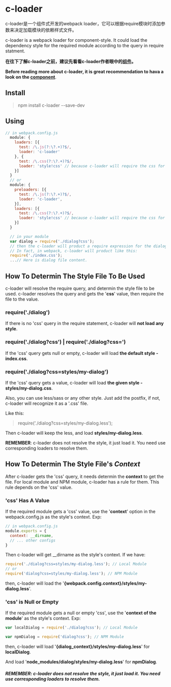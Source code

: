 # c-loader
c-loader是一个组件式开发的webpack loader，它可以根据require模块时添加参数来决定加载模块的依赖样式文件。

c-loader is a webpack loader for component-style. It could load the dependency style for the required module according to the query in require statment.

**在往下了解c-loader之前，建议先看看c-loader作者眼中的[组件](https://github.com/vqun/blog/blob/master/%E7%BB%84%E4%BB%B6.md)。**

**Before reading more about c-loader, it is great recommendation to hava a look on the [component](https://github.com/vqun/blog/blob/master/%E7%BB%84%E4%BB%B6.md)**.

## Install
> npm install c-loader --save-dev


## Using
```javascript
// in webpack.config.js
  module: {
    loaders: [{
      test: /\.js(?:\?.+)?$/,
      loader: 'c-loader'
    }, {
      test: /\.css(?:\?.+)?$/,
      loader: 'style!css' // because c-loader will require the css for the required module, you need the style and css loader to handle the css
    }]
  }
  // or
  module: {
    preloaders: [{
      test: /\.js(?:\?.+)?$/,
      loader: 'c-loader',
    }],
    loaders: [{
      test: /\.css(?:\?.+)?$/,
      loader: 'style!css' // because c-loader will require the css for the required module, you need the style and css loader to handle the css
    }]
  }

  // in your module
  var dialog = require('./dialog?css');
  // then the c-loader will product a require expression for the dialog module. In this example, it will require index.css relative to dialog file.
  // In fact, in webpack, c-loader will product like this:
  require('./index.css');
  ...// Here is dialog file content.
```

## How To Determin The Style File To Be Used
c-loader will resolve the require query, and determin the style file to be used. c-loader resolves the query and gets the '**css**' value, then require the file to the value.

### require('./dialog')
If there is no 'css' query in the require statement, c-loader will **not load any style**.

### require('./dialog?css') | require('./dialog?css=')
If the 'css' query gets null or empty, c-loader will load **the default style - index.css**.

### require('./dialog?css=styles/my-dialog')
If the 'css' query gets a value, c-loader will load **the given style - styles/my-dialog.css**.

Also, you can use less/sass or any other style. Just add the postfix, if not, c-loader will recognize it as a '.css' file.

Like this:
> require('./dialog?css=styles/my-dialog.less');

Then c-loader will keep the less, and load **styles/my-dialog.less**.

**REMEMBER**: c-loader does not resolve the style, it just load it. You need use corresponding loaders to resolve them.

## How To Determin The Style File's *Context*
After c-loader gets the 'css' query, it needs determin the **context** to get the file. For local module and NPM module, c-loader has a rule for them. This rule depends on the 'css' value.

### 'css' Has A Value
If the required module gets a 'css' value, use the '**context**' option in the webpack.config.js as the style's context. Exp:
```javascript
// in webpack.config.js
module.exports = {
  context: __dirname,
  // ... other configs
}
```

Then c-loader will get __dirname as the style's context. If we have:
```javascript
require('./dialog?css=styles/my-dialog.less'); // Local Module
// or
require('dialog?css=styles/my-dialog.less'); // NPM Module
```

then, c-loader will load the '**{webpack.config.context}/styles/my-dialog.less**'.

### 'css' is Null or Empty
If the required module gets a null or empty 'css', use the '**context of the module**' as the style's context. Exp:
```javascript
var localDialog = require('./dialog?css'); // Local Module

var npmDialog = require('dialog?css'); // NPM Module
```
then, c-loader will load '**{dialog_context}/styles/my-dialog.less**' for **localDialog**.

And load '**node_modules/dialog/styles/my-dialog.less**' for **npmDialog**.

##### **REMEMBER**: c-loader does not resolve the style, it just load it. You need use corresponding loaders to resolve them.
